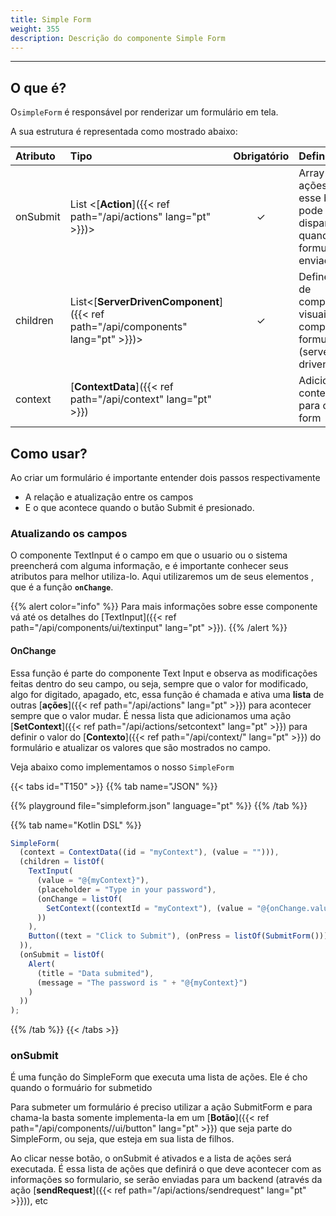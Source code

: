 ```yaml
---
title: Simple Form
weight: 355
description: Descrição do componente Simple Form
---
```


---

## O que é?

O`simpleForm` é responsável por renderizar um formulário em tela.

A sua estrutura é representada como mostrado abaixo:

| Atributo | Tipo                                                             | Obrigatório | Definição                                                                       |
| :------- | :--------------------------------------------------------------- | :---------: | :------------------------------------------------------------------------------ |
| onSubmit | List &lt;[**Action**]({{< ref path="/api/actions" lang="pt" >}})&gt;                  |      ✓      | Array de ações que esse botão pode disparar quando um formulário é enviado      |
| children | List&lt;[**ServerDrivenComponent**]({{< ref path="/api/components" lang="pt" >}})&gt; |      ✓      | Define a lista de componentes visuais que compoe o formulário \(server-driven\) |
| context  | [**ContextData**]({{< ref path="/api/context" lang="pt" >}})                          |             | Adiciona um contexto para o simple form                                         |

## Como usar?

Ao criar um formulário é importante entender dois passos respectivamente

- A relação e atualização entre os campos
- E o que acontece quando o butão Submit é presionado.

### Atualizando os campos

O componente TextInput é o campo em que o usuario ou o sistema preencherá com alguma informação, e é importante conhecer seus atributos para melhor utiliza-lo. Aqui utilizaremos um de seus elementos , que é a função **`onChange`**.

{{% alert color="info" %}}
Para mais informações sobre esse componente vá até os detalhes do [TextInput]({{< ref path="/api/components/ui/textinput" lang="pt" >}}).
{{% /alert %}}

#### OnChange

Essa função é parte do componente Text Input e observa as modificações feitas dentro do seu campo, ou seja, sempre que o valor for modificado, algo for digitado, apagado, etc, essa função é chamada e ativa uma **lista** de outras [**ações**]({{< ref path="/api/actions" lang="pt" >}}) para acontecer sempre que o valor mudar. É nessa lista que adicionamos uma ação [**SetContext**]({{< ref path="/api/actions/setcontext" lang="pt" >}}) para definir o valor do [**Contexto**]({{< ref path="/api/context/" lang="pt" >}}) do formulário e atualizar os valores que são mostrados no campo.

Veja abaixo como implementamos o nosso `SimpleForm`

{{< tabs id="T150" >}}
{{% tab name="JSON" %}}

<!-- json-playground:simpleform.json
{
  "_beagleComponent_":"beagle:simpleForm",
  "context":{
    "id":"myContext",
    "value":""
  },
  "onSubmit":[
    {
      "_beagleAction_":"beagle:alert",
      "title":"Data submited",
      "message":"The password is @{myContext}"
    }
  ],
  "children":[
    {
      "_beagleComponent_":"beagle:textInput",
      "value":"@{myContext}",
      "placeholder":"Type in your password",
      "onChange":[
        {
          "_beagleAction_":"beagle:setContext",
          "contextId":"myContext",
          "value":"@{onChange.value}"
        }
      ]
    },
    {
      "_beagleComponent_":"beagle:button",
      "text":"Click to Submit",
      "onPress":[
        {
          "_beagleAction_":"beagle:submitForm"
        }
      ]
    }
  ]
}
-->

{{% playground file="simpleform.json" language="pt" %}}
{{% /tab %}}

{{% tab name="Kotlin DSL" %}}

```javascript
SimpleForm(
  (context = ContextData((id = "myContext"), (value = ""))),
  (children = listOf(
    TextInput(
      (value = "@{myContext}"),
      (placeholder = "Type in your password"),
      (onChange = listOf(
        SetContext((contextId = "myContext"), (value = "@{onChange.value}"))
      ))
    ),
    Button((text = "Click to Submit"), (onPress = listOf(SubmitForm())))
  )),
  (onSubmit = listOf(
    Alert(
      (title = "Data submited"),
      (message = "The password is " + "@{myContext}")
    )
  ))
);
```

{{% /tab %}}
{{< /tabs >}}

### onSubmit

É uma função do SimpleForm que executa uma lista de ações. Ele é cho quando o formuário for submetido

Para submeter um formulário é preciso utilizar a ação SubmitForm e para chama-la basta somente implementa-la em um [**Botão**]({{< ref path="/api/components//ui/button" lang="pt" >}}) que seja parte do SimpleForm, ou seja, que esteja em sua lista de filhos.

Ao clicar nesse botão, o onSubmit é ativados e a lista de ações será executada. É essa lista de ações que definirá o que deve acontecer com as informações so formulario, se serão enviadas para um backend \(através da ação [**sendRequest**]({{< ref path="/api/actions/sendrequest" lang="pt" >}})\), etc
